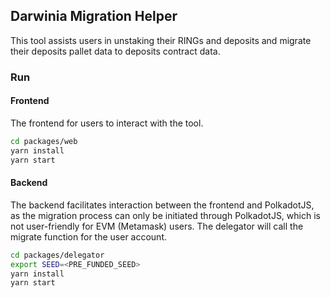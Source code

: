 ## Darwinia Migration Helper

This tool assists users in unstaking their RINGs and deposits and migrate their deposits pallet data to deposits contract data.

### Run

#### Frontend

The frontend for users to interact with the tool.

```sh
cd packages/web
yarn install
yarn start
```

#### Backend

The backend facilitates interaction between the frontend and PolkadotJS, as the migration process can only be initiated through PolkadotJS, which is not user-friendly for EVM (Metamask) users. The delegator will call the migrate function for the user account.

```sh
cd packages/delegator
export SEED=<PRE_FUNDED_SEED>
yarn install
yarn start
```
